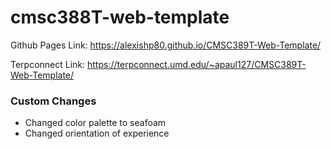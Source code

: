 # cmsc388T-web-template

Github Pages Link: https://alexishp80.github.io/CMSC389T-Web-Template/

Terpconnect Link: https://terpconnect.umd.edu/~apaul127/CMSC389T-Web-Template/

### Custom Changes
 - Changed color palette to seafoam 
 - Changed orientation of experience

